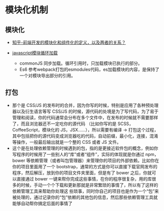 # 模块化机制

## 模块化
- [知乎-前端开发的模块化和组件化的定义，以及两者的关系？](https://www.zhihu.com/question/37649318)
- [javascript模块循环加载](http://www.ruanyifeng.com/blog/2015/11/circular-dependency.html)

  - commonJS 同步加载。循环引用时，只加载模块已执行的部分。
  - Es6 参考webpack打包的esmodules代码，es加载模块的内容，是保持了一个对模块导出部分的引用。

## 打包
- 那个是 CSS/JS 的发布时的合并，因为你写的时候，特别是应用了各种预处理器以及衍生语言等写 CSS/JS 的时候，源代码的处境是为了写代码，为了易于管理和阅读，你的代码通常会分布在多个文件中，在发布的时候就不需要那样了，而且浏览器还不一定吃你的源代码 （比如你写的是 SCSS，CoffeeScript，模块化的 JS，JSX……），所以需要有编译 -> 打包这个过程，其中包括把你的源代码变成浏览器吃的代码，自动前缀，最小化，连接，混淆等操作，一般最后输出就是一个整的 CSS 或者 JS 文件。
- 这个是在处理依赖管理的时候遇到的包，指的是更接近软件包的概念，例如你写程序的时候用了一些别人的“库”或者“组件”，实际的体现就是你通过 npm，bower 等依赖管理（或者叫包管理器）来管理你的项目的外部依赖。比如你在你的项目里面用了一个 bootstrap，通常的方式是你可以直接下载官网发布的程序，然后解压，放到你的项目文件夹里面，但是有了 bower 之后，你就可以直接通过 bower 一键来帮你完成这些事情，在你的程序很复杂，用的库很多的时候，手动一个个下载和更新那就是非常繁琐的事情了，所以有了这样的依赖管理工具来帮助你处理这 些琐事，同时你自己的项目也是作为一个“包”来被处理的，通过记录你的“包”依赖的其他包的信息，然后那些依赖管理工具就能够自动帮你搞定后面的事情了